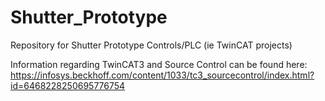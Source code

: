 # Shutter_Prototype
Repository for Shutter Prototype Controls/PLC (ie TwinCAT projects)

Information regarding TwinCAT3 and Source Control can be found here:
  https://infosys.beckhoff.com/content/1033/tc3_sourcecontrol/index.html?id=6468228250695776754
  
